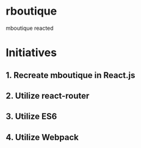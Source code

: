# rboutique
mboutique reacted

# Initiatives
## 1. Recreate mboutique in React.js

## 2. Utilize react-router
## 3. Utilize ES6
## 4. Utilize Webpack
